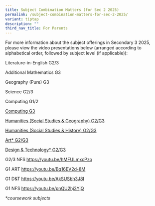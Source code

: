 ```yaml
---
title: Subject Combination Matters (for Sec 2 2025)
permalink: /subject-combination-matters-for-sec-2-2025/
variant: tiptap
description: ""
third_nav_title: For Parents
---
```

<p>For more information about the subject offerings in Secondary 3 2025,
please view the video presentations below (arranged according to alphabetical
order, followed by subject level (if applicable)):</p>
<p></p>
<p>Literature-in-English G2/3</p>
<p>Additional Mathematics G3</p>
<p>Geography (Pure) G3</p>
<p>Science G2/3</p>
<p>Computing G1/2</p>
<p><a href="https://youtu.be/ot7stZ9MLd0" rel="noopener nofollow" target="_blank">Computing G3</a>
</p>
<p><a href="https://youtu.be/J_RVKZRJ7ak" rel="noopener nofollow" target="_blank">Humanities (Social Studies &amp; Geography) G2/G3</a>
</p>
<p><a href="https://youtu.be/iDeDHlWEZ7E" rel="noopener nofollow" target="_blank">Humanities (Social Studies &amp; History) G2/G3</a>
</p>
<p><a href="https://youtu.be/P_tsJXXebqQ" rel="noopener nofollow" target="_blank">Art* G2/G3</a>
</p>
<p><a href="https://youtu.be/scZkG75IGbA" rel="noopener nofollow" target="_blank">Design &amp; Technology* G2/G3</a>
</p>
<p>G2/3 NFS <a href="https://youtu.be/hMFULmxcPzo" rel="noopener noreferrer nofollow" target="_blank">https://youtu.be/hMFULmxcPzo</a>
</p>
<p>G1 ART <a href="https://youtu.be/Bq16EV2d-8M" rel="noopener noreferrer nofollow" target="_blank">https://youtu.be/Bq16EV2d-8M</a>
</p>
<p>G1 D&amp;T <a href="https://youtu.be/AkSUSbh3J8I" rel="noopener noreferrer nofollow" target="_blank">https://youtu.be/AkSUSbh3J8I</a>
</p>
<p>G1 NFS <a href="https://youtu.be/pnQU2hj3YjQ" rel="noopener noreferrer nofollow" target="_blank">https://youtu.be/pnQU2hj3YjQ</a>
</p>
<p></p>
<p><em>*coursework subjects</em>
</p>
<p></p>